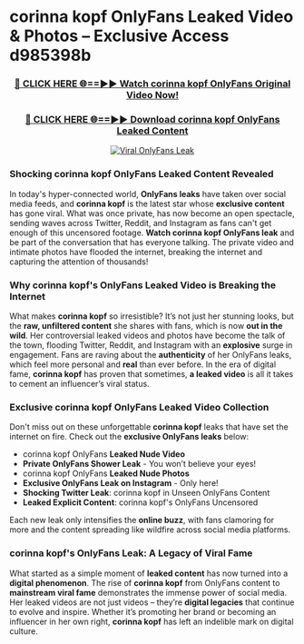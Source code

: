 # corinna kopf OnlyFans Leaked Video & Photos – Exclusive Access d985398b

<div align="center">

### [🔴 CLICK HERE 🌐==►► Watch corinna kopf OnlyFans Original Video Now!](https://aff.leakpic.com/?utm_medium=9dac6e3e92780789e695eb65dc45befdb20081c8&utm_campaign=Link_for_leakpic_com_d985398b)

### [🔴 CLICK HERE 🌐==►► Download corinna kopf OnlyFans Leaked Content](https://aff.leakpic.com/?utm_medium=9dac6e3e92780789e695eb65dc45befdb20081c8&utm_campaign=Link_for_leakpic_com_d985398b)

[![Viral OnlyFans Leak](https://i.ibb.co.com/xMMVF88/686577567.gif)](https://aff.leakpic.com/?utm_medium=9dac6e3e92780789e695eb65dc45befdb20081c8&utm_campaign=Link_for_leakpic_com_d985398b)

</div>

### Shocking corinna kopf OnlyFans Leaked Content Revealed
In today's hyper-connected world, **OnlyFans leaks** have taken over social media feeds, and **corinna kopf** is the latest star whose **exclusive content** has gone viral. What was once private, has now become an open spectacle, sending waves across Twitter, Reddit, and Instagram as fans can't get enough of this uncensored footage. 
**Watch corinna kopf OnlyFans leak** and be part of the conversation that has everyone talking. The private video and intimate photos have flooded the internet, breaking the internet and capturing the attention of thousands!

### Why corinna kopf's OnlyFans Leaked Video is Breaking the Internet
What makes **corinna kopf** so irresistible? It’s not just her stunning looks, but the **raw, unfiltered content** she shares with fans, which is now **out in the wild**. Her controversial leaked videos and photos have become the talk of the town, flooding Twitter, Reddit, and Instagram with an **explosive** surge in engagement. 
Fans are raving about the **authenticity** of her OnlyFans leaks, which feel more personal and **real** than ever before. In the era of digital fame, **corinna kopf** has proven that sometimes, **a leaked video** is all it takes to cement an influencer’s viral status.

### Exclusive corinna kopf OnlyFans Leaked Video Collection
Don't miss out on these unforgettable **corinna kopf** leaks that have set the internet on fire. Check out the **exclusive OnlyFans leaks** below:

- corinna kopf OnlyFans **Leaked Nude Video**
- **Private OnlyFans Shower Leak** - You won’t believe your eyes!
- corinna kopf OnlyFans **Leaked Nude Photos**
- **Exclusive OnlyFans Leak on Instagram** - Only here!
- **Shocking Twitter Leak**: corinna kopf in Unseen OnlyFans Content
- **Leaked Explicit Content**: corinna kopf's OnlyFans Uncensored

Each new leak only intensifies the **online buzz**, with fans clamoring for more and the content spreading like wildfire across social media platforms.

### corinna kopf's OnlyFans Leak: A Legacy of Viral Fame
What started as a simple moment of **leaked content** has now turned into a **digital phenomenon**. The rise of **corinna kopf** from OnlyFans content to **mainstream viral fame** demonstrates the immense power of social media. 
Her leaked videos are not just videos – they’re **digital legacies** that continue to evolve and inspire. Whether it’s promoting her brand or becoming an influencer in her own right, **corinna kopf** has left an indelible mark on digital culture.
